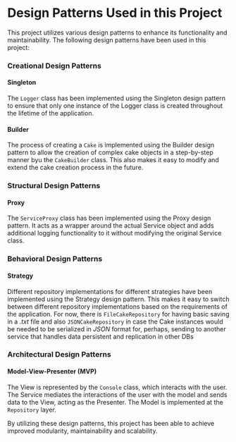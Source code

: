 # Design Patterns Used in this Project
This project utilizes various design patterns to enhance its functionality and maintainability. The following 
design patterns have been used in this project:

### Creational Design Patterns
#### Singleton
The `Logger` class has been implemented using the Singleton design pattern to ensure that only one instance of the 
Logger class is created throughout the lifetime of the application.

#### Builder
The process of creating a `Cake` is implemented using the Builder design pattern to allow the creation of complex cake 
objects in a step-by-step manner byu the `CakeBuilder` class. This also makes it easy to modify and extend the cake 
creation process in the future.

### Structural Design Patterns
 #### Proxy
The `ServiceProxy` class has been implemented using the Proxy design pattern. It acts as a wrapper around the actual 
Service object and adds additional logging functionality to it without modifying the original Service class.

### Behavioral Design Patterns
 #### Strategy
Different repository implementations for different strategies have been implemented using the Strategy design pattern. 
This makes it easy to switch between different repository implementations based on the requirements of the application.
For now, there is `FileCakeRepository` for having basic saving in a *.txt* file and also `JSONCakeRepository` in case
the Cake instances would be needed to be serialized in *JSON* format for, perhaps, sending to another service that
handles data persistent and replication in other DBs

### Architectural Design Patterns
#### Model-View-Presenter (MVP)
The View is represented by the `Console` class, which interacts with the user. The Service mediates the interactions of 
the user with the model and sends data to the View, acting as the Presenter. The Model is implemented at the 
`Repository` layer.

By utilizing these design patterns, this project has been able to achieve improved modularity, maintainability 
and scalability.